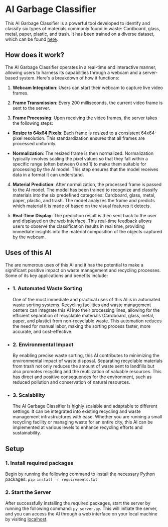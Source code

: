 # AI Garbage Classifier
This AI Garbage Classifier is a powerful tool developed to identify and classify six types of materials commonly found in waste: Cardboard, glass, metal, paper, plastic, and trash. It has been trained on a diverse dataset, which can be found [here](https://www.kaggle.com/datasets/mostafaabla/garbage-classification).

## How does it work?

The AI Garbage Classifier operates in a real-time and interactive manner, allowing users to harness its capabilities through a webcam and a server-based system. Here's a breakdown of how it functions:

  1. **Webcam Integration**: Users can start their webcam to capture live video frames.

  2. **Frame Transmission**: Every 200 milliseconds, the current video frame is sent to the server.

  3. **Frame Processing**: Upon receiving the video frames, the server takes the following steps:

  - **Resize to 64x64 Pixels**: Each frame is resized to a consistent 64x64-pixel resolution. This standardization ensures that all frames are processed uniformly.

  - **Normalization**: The resized frame is then normalized. Normalization typically involves scaling the pixel values so that they fall within a specific range (often between 0 and 1) to make them suitable for processing by the AI model. This step ensures that the model receives data in a format it can understand.

  4. **Material Prediction**: After normalization, the processed frame is passed to the AI model. The model has been trained to recognize and classify materials into the six predefined categories: Cardboard, glass, metal, paper, plastic, and trash. The model analyzes the frame and predicts which material it is made of based on the visual features it detects.

  5. **Real-Time Display**: The prediction result is then sent back to the user and displayed on the web interface. This real-time feedback allows users to observe the classification results in real time, providing immediate insights into the material composition of the objects captured by the webcam.

## Uses of this AI
  The are numerous uses of this AI and it has the potential to make a significant positive impact on waste management and recycling processes. Some of its key applications and benefits include:

- ### 1. Automated Waste Sorting
    One of the most immediate and practical uses of this AI is in automated waste sorting systems. Recycling facilities and waste management centers can integrate this AI into their processing lines, allowing for the efficient separation of recyclable materials (Cardboard, glass, metal, paper, and plastic) from non-recyclable waste. This automation reduces the need for manual labor, making the sorting process faster, more accurate, and cost-effective.

- ### 2. Environmental Impact
    By enabling precise waste sorting, this AI contributes to minimizing the environmental impact of waste disposal. Separating recyclable materials from trash not only reduces the amount of waste sent to landfills but also promotes recycling and the reutilization of valuable resources. This has direct and positive consequences for the environment, such as reduced pollution and conservation of natural resources.

- ### 3. Scalability
  The AI Garbage Classifier is highly scalable and adaptable to different settings. It can be integrated into existing recycling and waste management infrastructures with ease. Whether you are running a small recycling facility or managing waste for an entire city, this AI can be implemented at various levels to enhance recycling efforts and sustainability.

## Setup

### 1. Install required packages
   Begin by running the following command to install the necessary Python packages: `pip install -r requirements.txt`
### 2. Start the Server
  After successfully installing the required packages, start the server by running the following command: `py server.py`. This will initiate the server, and you can access the AI through a web interface on your local machine by visiting [localhost](http://127.0.0.1:5000).
